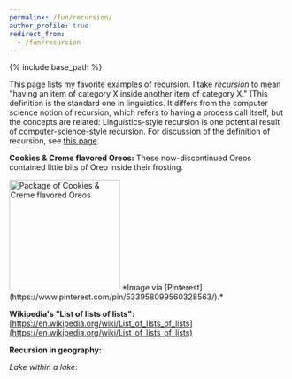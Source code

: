 ```yaml
---
permalink: /fun/recursion/
author_profile: true
redirect_from:
  - /fun/recursion
---
```


{% include base_path %}

This page lists my favorite examples of recursion. I take *recursion* to mean "having an item of category X inside another item of category X." (This definition is the standard one in linguistics. It differs from the computer science notion of recursion, which refers to having a process call itself, but the concepts are related: Linguistics-style recursion is one potential result of computer-science-style recursion. For discussion of the definition of recursion, see [this page](https://rtmccoy.com/fun/recursion/).


**Cookies & Creme flavored Oreos:** These now-discontinued Oreos contained little bits of Oreo inside their frosting.

<img src="../oreo_cookies_creme.png" alt="Package of Cookies & Creme flavored Oreos" width="200"/>
*Image via [Pinterest](https://www.pinterest.com/pin/533958099560328563/).*


**Wikipedia's "List of lists of lists":** [https://en.wikipedia.org/wiki/List_of_lists_of_lists](https://en.wikipedia.org/wiki/List_of_lists_of_lists)

**Recursion in geography:**

*Lake within a lake*: 



